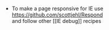 * To make a page responsive for IE use 
https://github.com/scottjehl/Respond   
and follow other [[IE debug]] recipes